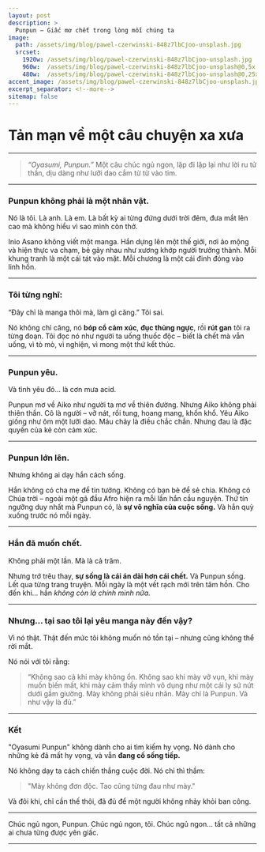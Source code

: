 ```yaml
---
layout: post
description: >
  Punpun – Giấc mơ chết trong lòng mỗi chúng ta
image:
  path: /assets/img/blog/pawel-czerwinski-848z7lbCjoo-unsplash.jpg
  srcset:
    1920w: /assets/img/blog/pawel-czerwinski-848z7lbCjoo-unsplash.jpg
    960w:  /assets/img/blog/pawel-czerwinski-848z7lbCjoo-unsplash@0,5x.jpg
    480w:  /assets/img/blog/pawel-czerwinski-848z7lbCjoo-unsplash@0,25x.jpg
accent_image: /assets/img/blog/pawel-czerwinski-848z7lbCjoo-unsplash.jpg
excerpt_separator: <!--more-->
sitemap: false
---
```


# Tản mạn về một câu chuyện xa xưa
---

> *“Oyasumi, Punpun.”*
> Một câu chúc ngủ ngon, lặp đi lặp lại như lời ru tử thần, dịu dàng như lưỡi dao cắm từ từ vào tim.

---

### Punpun không phải là một nhân vật.

Nó là tôi. Là anh. Là em. Là bất kỳ ai từng đứng dưới trời đêm, đưa mắt lên cao mà không hiểu vì sao mình còn thở.

Inio Asano không viết một manga. Hắn dựng lên một thế giới, nơi ảo mộng và hiện thực va chạm, bẻ gãy nhau như xương khớp người trưởng thành.
Mỗi khung tranh là một cái tát vào mặt.
Mỗi chương là một cái đinh đóng vào linh hồn.

---

### Tôi từng nghĩ:

“Đây chỉ là manga thôi mà, làm gì căng.”
Tôi sai.

Nó không chỉ căng, nó **bóp cổ cảm xúc**, **đục thủng ngực**, rồi **rút gan** tôi ra từng đoạn.
Tôi đọc nó như người ta uống thuốc độc – biết là chết mà vẫn uống, vì tò mò, vì nghiện, vì mong một thứ kết thúc.

---

### Punpun yêu.

Và tình yêu đó... là cơn mưa acid.

Punpun mơ về Aiko như người ta mơ về thiên đường.
Nhưng Aiko không phải thiên thần.
Cô là người – vỡ nát, rối tung, hoang mang, khốn khổ.
Yêu Aiko giống như ôm một lưỡi dao.
Máu chảy là điều chắc chắn.
Nhưng đau là đặc quyền của kẻ còn cảm xúc.

---

### Punpun lớn lên.

Nhưng không ai dạy hắn cách sống.

Hắn không có cha mẹ để tin tưởng.
Không có bạn bè để sẻ chia.
Không có Chúa trời – ngoài một gã đầu Afro hiện ra mỗi lần hắn cầu nguyện.
Thứ tín ngưỡng duy nhất mà Punpun có, là **sự vô nghĩa của cuộc sống.**
Và hắn quỳ xuống trước nó mỗi ngày.

---

### Hắn đã muốn chết.

Không phải một lần. Mà là cả trăm.

Nhưng trớ trêu thay, **sự sống là cái án dài hơn cái chết.**
Và Punpun sống.
Lết qua từng trang truyện.
Mỗi ngày là một vết rạch mới trên tâm hồn.
Cho đến khi… hắn *không còn là chính mình nữa.*

---

### Nhưng... tại sao tôi lại yêu manga này đến vậy?

Vì nó thật.
Thật đến mức tôi không muốn nó tồn tại – nhưng cũng không thể rời mắt.

Nó nói với tôi rằng:

> “Không sao cả khi mày không ổn.
> Không sao khi mày vỡ vụn, khi mày muốn biến mất, khi mày cảm thấy mình vô dụng như một cái ly sứ nứt dưới gầm giường.
> Mày không phải siêu nhân. Mày chỉ là Punpun. Và như vậy là đủ.”

---

### Kết

"Oyasumi Punpun" không dành cho ai tìm kiếm hy vọng.
Nó dành cho những kẻ đã mất hy vọng, và vẫn **đang cố sống tiếp.**

Nó không dạy ta cách chiến thắng cuộc đời.
Nó chỉ thì thầm:

> "Mày không đơn độc. Tao cũng từng đau như mày."

Và đôi khi, chỉ cần thế thôi, đã đủ để một người không nhảy khỏi ban công.

---

Chúc ngủ ngon, Punpun.
Chúc ngủ ngon, tôi.
Chúc ngủ ngon… tất cả những ai chưa từng được yên giấc.

---

